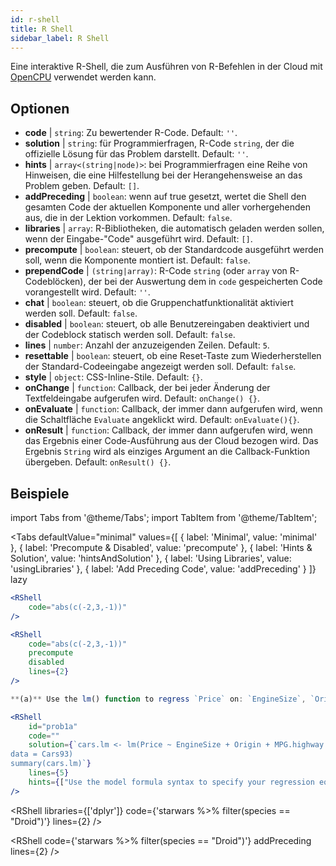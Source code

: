 ```yaml
---
id: r-shell
title: R Shell
sidebar_label: R Shell
---
```


Eine interaktive R-Shell, die zum Ausführen von R-Befehlen in der Cloud mit [OpenCPU](https://www.opencpu.org/) verwendet werden kann.

## Optionen

* __code__ | `string`: Zu bewertender R-Code. Default: `''`.
* __solution__ | `string`: für Programmierfragen, R-Code `string`, der die offizielle Lösung für das Problem darstellt. Default: `''`.
* __hints__ | `array<(string|node)>`: bei Programmierfragen eine Reihe von Hinweisen, die eine Hilfestellung bei der Herangehensweise an das Problem geben. Default: `[]`.
* __addPreceding__ | `boolean`: wenn auf true gesetzt, wertet die Shell den gesamten Code der aktuellen Komponente und aller vorhergehenden aus, die in der Lektion vorkommen. Default: `false`.
* __libraries__ | `array`: R-Bibliotheken, die automatisch geladen werden sollen, wenn der Eingabe-"Code" ausgeführt wird. Default: `[]`.
* __precompute__ | `boolean`: steuert, ob der Standardcode ausgeführt werden soll, wenn die Komponente montiert ist. Default: `false`.
* __prependCode__ | `(string|array)`: R-Code `string` (oder `array` von R-Codeblöcken), der bei der Auswertung dem in `code` gespeicherten Code vorangestellt wird. Default: `''`.
* __chat__ | `boolean`: steuert, ob die Gruppenchatfunktionalität aktiviert werden soll. Default: `false`.
* __disabled__ | `boolean`: steuert, ob alle Benutzereingaben deaktiviert und der Codeblock statisch werden soll. Default: `false`.
* __lines__ | `number`: Anzahl der anzuzeigenden Zeilen. Default: `5`.
* __resettable__ | `boolean`: steuert, ob eine Reset-Taste zum Wiederherstellen der Standard-Codeeingabe angezeigt werden soll. Default: `false`.
* __style__ | `object`: CSS-Inline-Stile. Default: `{}`.
* __onChange__ | `function`: Callback, der bei jeder Änderung der Textfeldeingabe aufgerufen wird. Default: `onChange() {}`.
* __onEvaluate__ | `function`: Callback, der immer dann aufgerufen wird, wenn die Schaltfläche `Evaluate` angeklickt wird. Default: `onEvaluate(){}`.
* __onResult__ | `function`: Callback, der immer dann aufgerufen wird, wenn das Ergebnis einer Code-Ausführung aus der Cloud bezogen wird. Das Ergebnis `String` wird als einziges Argument an die Callback-Funktion übergeben. Default: `onResult() {}`.


## Beispiele

import Tabs from '@theme/Tabs';
import TabItem from '@theme/TabItem';

<Tabs
    defaultValue="minimal"
    values={[
        { label: 'Minimal', value: 'minimal' },
        { label: 'Precompute & Disabled', value: 'precompute' },
        { label: 'Hints & Solution', value: 'hintsAndSolution' },
        { label: 'Using Libraries', value: 'usingLibraries' },
        { label: 'Add Preceding Code', value: 'addPreceding' }
    ]}
    lazy
>

<TabItem value="minimal" >

```jsx live
<RShell
    code="abs(c(-2,3,-1))"
/>
```

</TabItem>

<TabItem value="precompute" >

```jsx live
<RShell
    code="abs(c(-2,3,-1))"
    precompute
    disabled
    lines={2}
/>
```

</TabItem>

<TabItem value="hintsAndSolution" >

```jsx live
**(a)** Use the lm() function to regress `Price` on: `EngineSize`, `Origin`, `MPG.highway`, `MPG.city` and `Horsepower`.

<RShell 
    id="prob1a"
    code="" 
    solution={`cars.lm <- lm(Price ~ EngineSize + Origin + MPG.highway + MPG.city + Horsepower,
data = Cars93)
summary(cars.lm)`} 
    lines={5} 
    hints={["Use the model formula syntax to specify your regression equation. Type ?formula if you don't remember how formulas work.","You can use the summary() function to retrieve a detailed regression output for a lm object"]}
/>
```

</TabItem>

<TabItem value="usingLibraries" >

<RShell libraries={['dplyr']} code={'starwars %>% filter(species == "Droid")'} lines={2} />

</TabItem>

<TabItem value="addPreceding" >

<RShell code="library(dplyr)" lines={2} disabled />

<RShell code={'starwars %>% filter(species == "Droid")'} addPreceding lines={2} />

</TabItem>

</Tabs>

